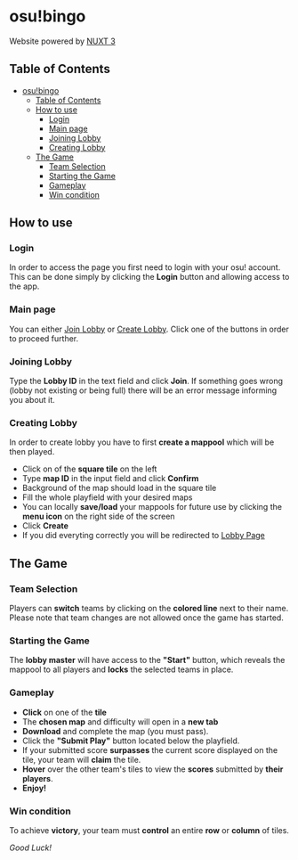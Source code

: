 # osu!bingo

Website powered by [NUXT 3](https://nuxt.com/)

Table of Contents
-
- [osu!bingo](#osubingo)
  - [Table of Contents](#table-of-contents)
  - [How to use](#how-to-use)
    - [Login](#login)
    - [Main page](#main-page)
    - [Joining Lobby](#joining-lobby)
    - [Creating Lobby](#creating-lobby)
  - [The Game](#the-game)
    - [Team Selection](#team-selection)
    - [Starting the Game](#starting-the-game)
    - [Gameplay](#gameplay)
    - [Win condition](#win-condition)


## How to use
### Login
In order to access the page you first need to login with your osu! account. This can be done simply by clicking the **Login** button and allowing access to the app.


### Main page
You can either [Join Lobby](#joining-lobby) or [Create Lobby](#creating-lobby). Click one of the buttons in order to proceed further.  

### Joining Lobby
Type the **Lobby ID** in the text field and click **Join**. If something goes wrong (lobby not existing or being full) there will be an error message informing you about it.

### Creating Lobby
In order to create lobby you have to first **create a mappool** which will be then played.
-   Click on of the **square tile** on the left
-   Type **map ID** in the input field and click **Confirm**
-   Background of the map should load in the square tile
-   Fill the whole playfield with your desired maps
-   You can locally **save/load** your mappools for future use by clicking the **menu icon** on the right side of the screen
-   Click **Create**
-   If you did everyting correctly you will be redirected to [Lobby Page](#the-game)

## The Game
### Team Selection
Players can **switch** teams by clicking on the **colored line** next to their name. Please note that team changes are not allowed once the game has started.

### Starting the Game
The **lobby master** will have access to the **"Start"** button, which reveals the mappool to all players and **locks** the selected teams in place.
### Gameplay
-   **Click** on one of the **tile**
-   The **chosen map** and difficulty will open in a **new tab**
-   **Download** and complete the map (you must pass).
-   Click the **"Submit Play"** button located below the playfield.
-   If your submitted score **surpasses** the current score displayed on the tile, your team will **claim** the tile.
-   **Hover** over the other team's tiles to view the **scores** submitted by **their players**.
-   **Enjoy!**
### Win condition
To achieve **victory**, your team must **control** an entire **row** or **column** of tiles.

_Good Luck!_